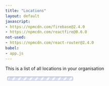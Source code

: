 ```yaml
---
title: "Locations"
layout: default
javascript:
- https://npmcdn.com/firebase@2.4.0
- https://npmcdn.com/reactfire@0.6.0
not-used:
- https://npmcdn.com/react-router@2.4.0
babel:
- app.js
---
```


This is a list of all locations in your organisation

<div id="app"><img src="/images/loading-long.gif"></div>
